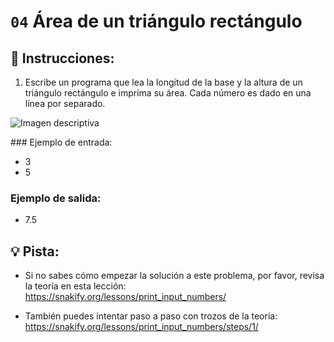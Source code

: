 # `04` Área de un triángulo rectángulo

## 📝 Instrucciones:

1. Escribe un programa que lea la longitud de la base y la altura de un triángulo rectángulo e imprima su área. Cada número es dado en una línea por separado.

![Imagen descriptiva](http://i.imgur.com/6EkzVxA.jpg)

### Ejemplo de entrada:

* 3
* 5

### Ejemplo de salida:

* 7.5

## 💡 Pista:

+ Si no sabes cómo empezar la solución a este problema, por favor, revisa la teoría en esta lección:
https://snakify.org/lessons/print_input_numbers/

+ También puedes intentar paso a paso con trozos de la teoría:
https://snakify.org/lessons/print_input_numbers/steps/1/